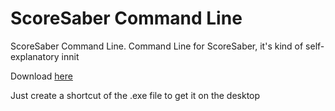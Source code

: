 # ScoreSaber Command Line
ScoreSaber Command Line. Command Line for ScoreSaber, it's kind of self-explanatory innit

Download [here](https://github.com/nangu-repo/sscl/archive/master.zip)

Just create a shortcut of the .exe file to get it on the desktop
